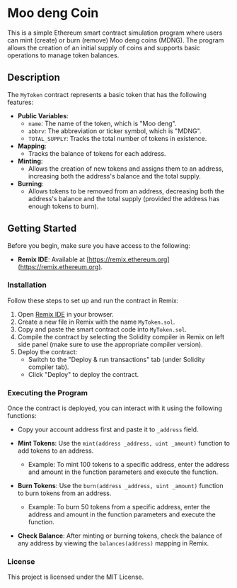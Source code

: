 # Moo deng Coin

This is a simple Ethereum smart contract simulation program where users can mint (create) or burn (remove) Moo deng coins (MDNG). The program allows the creation of an initial supply of coins and supports basic operations to manage token balances.

## Description

The `MyToken` contract represents a basic token that has the following features:
- **Public Variables**: 
  - `name`: The name of the token, which is "Moo deng".
  - `abbrv`: The abbreviation or ticker symbol, which is "MDNG".
  - `TOTAL_SUPPLY`: Tracks the total number of tokens in existence.
- **Mapping**: 
  - Tracks the balance of tokens for each address.
- **Minting**: 
  - Allows the creation of new tokens and assigns them to an address, increasing both the address's balance and the total supply.
- **Burning**: 
  - Allows tokens to be removed from an address, decreasing both the address's balance and the total supply (provided the address has enough tokens to burn).


## Getting Started

Before you begin, make sure you have access to the following:

- **Remix IDE**: Available at [https://remix.ethereum.org](https://remix.ethereum.org).

### Installation

Follow these steps to set up and run the contract in Remix:

1. Open [Remix IDE](https://remix.ethereum.org) in your browser.
2. Create a new file in Remix with the name `MyToken.sol`.
3. Copy and paste the smart contract code into `MyToken.sol`.
4. Compile the contract by selecting the Solidity compiler in Remix on left side panel (make sure to use the appropriate compiler version).
5. Deploy the contract:
   - Switch to the "Deploy & run transactions" tab (under Solidity compiler tab).
   - Click "Deploy" to deploy the contract.

### Executing the Program

Once the contract is deployed, you can interact with it using the following functions:

- Copy your account address first and paste it to `_address` field.

- **Mint Tokens**: Use the `mint(address _address, uint _amount)` function to add tokens to an address.
  - Example: To mint 100 tokens to a specific address, enter the address and amount in the function parameters and execute the function.

- **Burn Tokens**: Use the `burn(address _address, uint _amount)` function to burn tokens from an address.
  - Example: To burn 50 tokens from a specific address, enter the address and amount in the function parameters and execute the function.

- **Check Balance**: After minting or burning tokens, check the balance of any address by viewing the `balances(address)` mapping in Remix.

### License
This project is licensed under the MIT License.

